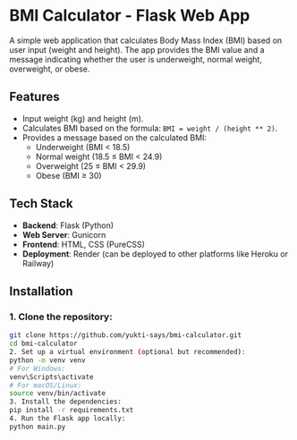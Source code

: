 # BMI Calculator - Flask Web App

A simple web application that calculates Body Mass Index (BMI) based on user input (weight and height). The app provides the BMI value and a message indicating whether the user is underweight, normal weight, overweight, or obese.

## Features

- Input weight (kg) and height (m).
- Calculates BMI based on the formula: `BMI = weight / (height ** 2)`.
- Provides a message based on the calculated BMI:
  - Underweight (BMI < 18.5)
  - Normal weight (18.5 ≤ BMI < 24.9)
  - Overweight (25 ≤ BMI < 29.9)
  - Obese (BMI ≥ 30)

## Tech Stack

- **Backend**: Flask (Python)
- **Web Server**: Gunicorn
- **Frontend**: HTML, CSS (PureCSS)
- **Deployment**: Render (can be deployed to other platforms like Heroku or Railway)

## Installation

### 1. Clone the repository:

```bash
git clone https://github.com/yukti-says/bmi-calculator.git
cd bmi-calculator
2. Set up a virtual environment (optional but recommended):
python -m venv venv
# For Windows:
venv\Scripts\activate
# For macOS/Linux:
source venv/bin/activate
3. Install the dependencies:
pip install -r requirements.txt
4. Run the Flask app locally:
python main.py
